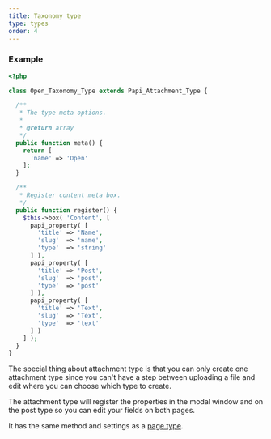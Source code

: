 ```yaml
---
title: Taxonomy type
type: types
order: 4
---
```


### Example

```php
<?php

class Open_Taxonomy_Type extends Papi_Attachment_Type {

  /**
   * The type meta options.
   *
   * @return array
   */
  public function meta() {
    return [
      'name' => 'Open'
    ];
  }

  /**
   * Register content meta box.
   */
  public function register() {
    $this->box( 'Content', [
      papi_property( [
        'title' => 'Name',
        'slug'  => 'name',
        'type'  => 'string'
      ] ),
      papi_property( [
        'title' => 'Post',
        'slug'  => 'post',
        'type'  => 'post'
      ] ),
      papi_property( [
        'title' => 'Text',
        'slug'  => 'Text',
        'type'  => 'text'
      ] )
    ] );
  }
}
```

The special thing about attachment type is that you can only create one attachment type since you can't have a step between uploading a file and edit where you can choose which type to create.

The attachment type will register the properties in the modal window and on the post type so you can edit your fields on both pages.

It has the same method and settings as a [page type](/docs/types/page.html).
